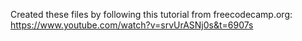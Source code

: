 Created these files by following this tutorial from freecodecamp.org: https://www.youtube.com/watch?v=srvUrASNj0s&t=6907s
